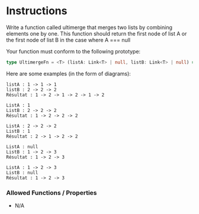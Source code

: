 # Instructions

Write a function called ultimerge that merges two lists by combining elements one by one.
This function should return the first node of list A or the first node of list B in the case where A === null

Your function must conform to the following prototype:

```typescript
type UltimergeFn = <T> (listA: Link<T> | null, listB: Link<T> | null) => Link<T> | null
```

Here are some examples (in the form of diagrams):

```
listA : 1 -> 1 -> 1
listB : 2 -> 2 -> 2
Résultat : 1 -> 2 -> 1 -> 2 -> 1 -> 2

ListA : 1
ListB : 2 -> 2 -> 2
Résultat : 1 -> 2 -> 2 -> 2

ListA : 2 -> 2 -> 2
ListB : 1
Résultat : 2 -> 1 -> 2 -> 2

ListA : null
ListB : 1 -> 2 -> 3
Résultat : 1 -> 2 -> 3

ListA : 1 -> 2 -> 3
ListB : null
Résultat : 1 -> 2 -> 3
```

### Allowed Functions / Properties

- N/A
